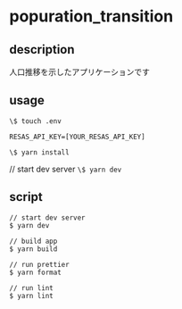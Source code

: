 # popuration_transition

## description

人口推移を示したアプリケーションです

## usage

`\$ touch .env`

```:.env
RESAS_API_KEY=[YOUR_RESAS_API_KEY]

```

`\$ yarn install`

// start dev server
`\$ yarn dev`

## script

```
// start dev server
$ yarn dev

// build app
$ yarn build

// run prettier
$ yarn format

// run lint
$ yarn lint
```
